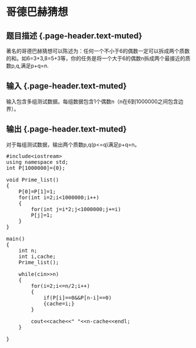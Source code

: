 # 哥德巴赫猜想

## 题目描述 {.page-header.text-muted}

<div class="content">
  著名的哥德巴赫猜想可以陈述为：任何一个不小于6的偶数一定可以拆成两个质数的和。如6=3+3,8=5+3等，你的任务是将一个大于6的偶数n拆成两个最接近的质数p,q,满足p+q=n.
</div>

## 输入 {.page-header.text-muted}

<div class="content">
  输入包含多组测试数据。每组数据包含1个偶数n（n在6到1000000之间包含边界）。
</div>

## 输出 {.page-header.text-muted}

<div class="content">
  对于每组测试数据，输出两个质数p,q(p<=q)满足p+q=n。
</div>

<pre class="EnlighterJSRAW" data-enlighter-language="cpp">#include&lt;iostream&gt;
using namespace std;
int P[1000000]={0};
 
void Prime_list()
{
    P[0]=P[1]=1;
    for(int i=2;i&lt;1000000;i++)
    {
        for(int j=i*2;j&lt;1000000;j+=i)
        P[j]=1;
    }
}
 
main()
{
    int n;
    int i,cache;
    Prime_list();
    
    while(cin&gt;&gt;n)
    {
        for(i=2;i&lt;=n/2;i++)
        {
            if(P[i]==0&&P[n-i]==0)
            {cache=i;}
        }
        
        cout&lt;&lt;cache&lt;&lt;" "&lt;&lt;n-cache&lt;&lt;endl;
    }
    
}</pre>

&nbsp;
